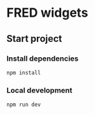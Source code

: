 # FRED widgets

## Start project

### Install dependencies

`npm install`

### Local development

`npm run dev`


